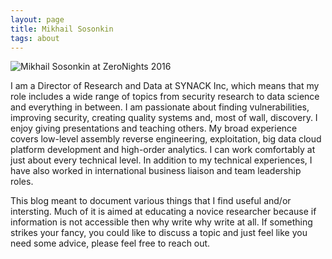 ```yaml
---
layout: page
title: Mikhail Sosonkin
tags: about
---
```


![](../../../../images/self_zeronight.jpg "Mikhail Sosonkin at ZeroNights 2016")

I am a Director of Research and Data at SYNACK Inc, which means that my role includes a wide range of topics from security research to data science and everything in between. I am passionate about finding vulnerabilities, improving security, creating quality systems and, most of wall, discovery. I enjoy giving presentations and teaching others. My broad experience covers low-level assembly reverse engineering, exploitation, big data cloud platform development and high-order analytics. I can work comfortably at just about every technical level. In addition to my technical experiences, I have also worked in international business liaison and team leadership roles. 

This blog meant to document various things that I find useful and/or intersting. Much of it is aimed at educating a novice researcher because if information is not accessible then why write why write at all. If something strikes your fancy, you could like to discuss a topic and just feel like you need some advice, please feel free to reach out.

